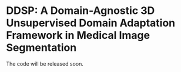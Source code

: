 # DDSP: A Domain-Agnostic 3D Unsupervised Domain Adaptation Framework in Medical Image Segmentation
The code will be released soon.
